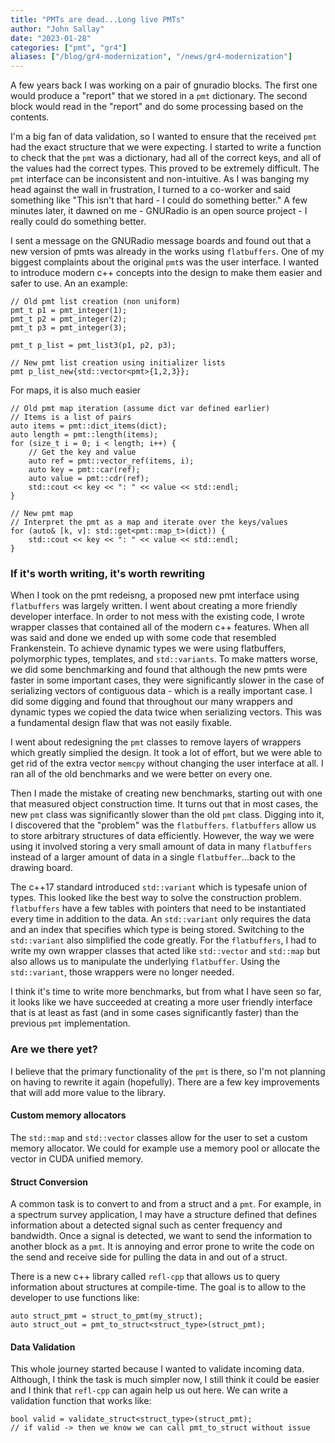 ```yaml
---
title: "PMTs are dead...Long live PMTs"
author: "John Sallay"
date: "2023-01-28"
categories: ["pmt", "gr4"]
aliases: ["/blog/gr4-modernization", "/news/gr4-modernization"]
---
```


A few years back I was working on a pair of gnuradio blocks.  The first one would produce a
"report" that we stored in a `pmt` dictionary.  The second block would read in the "report" and do 
some processing based on the contents.

I'm a big fan of data validation, so I wanted to ensure that the received `pmt` had the exact
structure that we were expecting.  I started to write a function to check that the `pmt` was a
dictionary, had all of the correct keys, and all of the values had the correct types.  This
proved to be extremely difficult.  The `pmt` interface can be inconsistent and non-intuitive.  As
I was banging my head against the wall in frustration, I turned to a co-worker and said something
like "This isn't that hard - I could do something better."  A few minutes later, it dawned on me -
GNURadio is an open source project - I really could do something better.

I sent a message on the GNURadio message boards and found out that a new version of pmts was
already in the works using `flatbuffers`.  One of my biggest complaints about the original `pmt`s 
was the user interface.  I wanted to introduce modern c++ concepts into the design to make them
easier and safer to use.  An an example:
```
// Old pmt list creation (non uniform)
pmt_t p1 = pmt_integer(1);
pmt_t p2 = pmt_integer(2);
pmt_t p3 = pmt_integer(3);

pmt_t p_list = pmt_list3(p1, p2, p3);

// New pmt list creation using initializer lists
pmt p_list_new{std::vector<pmt>{1,2,3}};
```
For maps, it is also much easier
```
// Old pmt map iteration (assume dict var defined earlier)
// Items is a list of pairs
auto items = pmt::dict_items(dict);
auto length = pmt::length(items);
for (size_t i = 0; i < length; i++) {
    // Get the key and value
    auto ref = pmt::vector_ref(items, i);
    auto key = pmt::car(ref);
    auto value = pmt::cdr(ref);
    std::cout << key << ": " << value << std::endl;
}

// New pmt map
// Interpret the pmt as a map and iterate over the keys/values
for (auto& [k, v]: std::get<pmt::map_t>(dict)) {
    std::cout << key << ": " << value << std::endl;
}
```

### If it's worth writing, it's worth rewriting
When I took on the pmt redeisng, a proposed new pmt interface using `flatbuffers` was largely written.  I went about creating
a more friendly developer interface.  In order to not mess with the existing code, I wrote wrapper
classes that contained all of the modern c++ features.  When all was said and done we ended up with
some code that resembled Frankenstein.  To achieve dynamic types we were using flatbuffers, 
polymorphic types, templates, and `std::variants`.  To make matters worse, we did some benchmarking
and found that although the new pmts were faster in some important cases, they were significantly
slower in the case of serializing vectors of contiguous data - which is a really important case.  I
did some digging and found that throughout our many wrappers and dynamic types we copied the data
twice when serializing vectors.  This was a fundamental design flaw that was not easily fixable.

I went about redesigning the `pmt` classes to remove layers of wrappers which greatly simplied the
design.  It took a lot of effort, but we were able to get rid of the extra vector `memcpy` without
changing the user interface at all.  I ran all of the old benchmarks and we were better on every
one.  

Then I made the mistake of creating new benchmarks, starting out with one that measured object
construction time.  It turns out that in most cases, the new `pmt` class was significantly slower
than the old `pmt` class.  Digging into it, I discovered that the "problem" was the `flatbuffers`.
`flatbuffers` allow us to store arbitrary structures of data efficiently.  However, the way we were
using it involved storing a very small amount of data in many `flatbuffers` instead of a larger
amount of data in a single `flatbuffer`...back to the drawing board.

The c++17 standard introduced `std::variant` which is typesafe union of types.  This looked like
the best way to solve the construction problem.  `flatbuffers` have a few tables with pointers that
need to be instantiated every time in addition to the data.  An `std::variant` only requires the 
data and an index that specifies which type is being stored.  Switching to the `std::variant` also
simplified the code greatly.  For the `flatbuffers`, I had to write my own wrapper classes that
acted like `std::vector` and `std::map` but also allows us to manipulate the underlying
`flatbuffer`.  Using the `std::variant`, those wrappers were no longer needed.

I think it's time to write more benchmarks, but from what I have seen so far, it looks like we have
succeeded at creating a more user friendly interface that is at least as fast (and in some cases
significantly faster) than the previous `pmt` implementation.

### Are we there yet?
I believe that the primary functionality of the `pmt` is there, so I'm not planning on having to 
rewrite it again (hopefully).  There are a few key improvements that will add more value to the
library.

#### Custom memory allocators 
The `std::map` and `std::vector` classes allow for the user to set a custom memory allocator.  We
could for example use a memory pool or allocate the vector in CUDA unified memory.

#### Struct Conversion
A common task is to convert to and from a struct and a `pmt`.  For example, in a spectrum survey
application, I may have a structure defined that defines information about a detected signal such
as center frequency and bandwidth.  Once a signal is detected, we want to send the information to
another block as a `pmt`.  It is annoying and error prone to write the code on the send and receive
side for pulling the data in and out of a struct.

There is a new c++ library called `refl-cpp` that allows us to query information about structures 
at compile-time.  The goal is to allow to the developer to use functions like:
```
auto struct_pmt = struct_to_pmt(my_struct);
auto struct_out = pmt_to_struct<struct_type>(struct_pmt);
```

#### Data Validation
This whole journey started because I wanted to validate incoming data.  Although, I think the task
is much simpler now, I still think it could be easier and I think that `refl-cpp` can again help
us out here.  We can write a validation function that works like:
```
bool valid = validate_struct<struct_type>(struct_pmt);
// if valid -> then we know we can call pmt_to_struct without issue
```